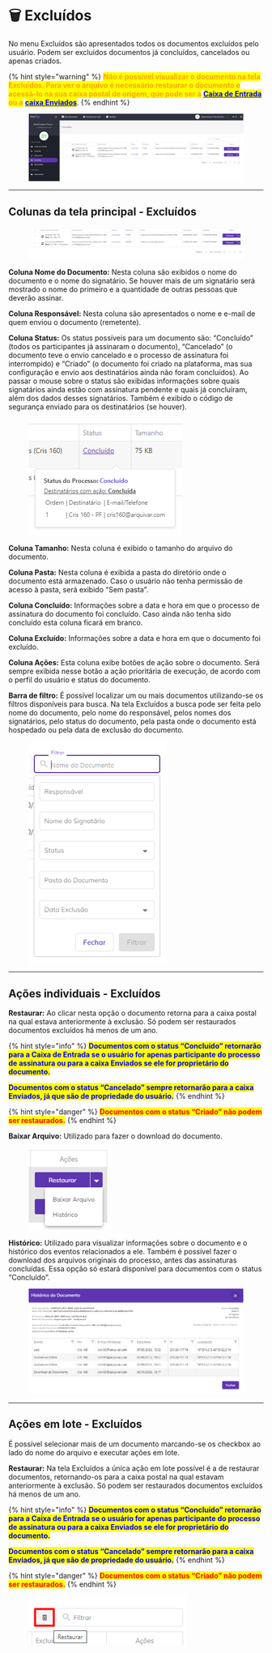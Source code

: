 # 🗑 Excluídos

No menu Excluídos são apresentados todos os documentos excluídos pelo usuário. Podem ser excluídos documentos já concluídos, cancelados ou apenas criados.

{% hint style="warning" %}
<mark style="color:orange;">**Não é possível visualizar o documento na tela Excluídos. Para ver o arquivo é necessário restaurar o documento e acessá-lo na sua caixa postal de origem, que pode ser a**</mark> [<mark style="color:blue;">**Caixa de Entrada**</mark>](caixa-de-entrada.md) <mark style="color:orange;">**ou a**</mark> [<mark style="color:blue;">**caixa Enviados**</mark>](enviados.md).
{% endhint %}

<figure><img src="../.gitbook/assets/excluidos01.png" alt=""><figcaption></figcaption></figure>

***

## Colunas da tela principal - Excluídos

<figure><img src="../.gitbook/assets/excluidos02.png" alt=""><figcaption></figcaption></figure>

**Coluna Nome do Documento:** Nesta coluna são exibidos o nome do documento e o nome do signatário. Se houver mais de um signatário será mostrado o nome do primeiro e a quantidade de outras pessoas que deverão assinar.&#x20;

**Coluna Responsável:** Nesta coluna são apresentados o nome e e-mail de quem enviou o documento (remetente). &#x20;

**Coluna Status:** Os status possíveis para um documento são: “Concluído” (todos os participantes já assinaram o documento), “Cancelado” (o documento teve o envio cancelado e o processo de assinatura foi interrompido) e “Criado” (o documento foi criado na plataforma, mas sua configuração e envio aos destinatários ainda não foram concluídos). Ao passar o mouse sobre o status são exibidas informações sobre quais signatários ainda estão com assinatura pendente e quais já concluíram, além dos dados desses signatários. Também é exibido o código de segurança enviado para os destinatários (se houver).&#x20;

<figure><img src="../.gitbook/assets/excluidos03.png" alt=""><figcaption></figcaption></figure>

**Coluna Tamanho:** Nesta coluna é exibido o tamanho do arquivo do documento.  &#x20;

**Coluna Pasta:** Nesta coluna é exibida a pasta do diretório onde o documento está armazenado. Caso o usuário não tenha permissão de acesso à pasta, será exibido “Sem pasta”.&#x20;

**Coluna Concluído:** Informações sobre a data e hora em que o processo de assinatura do documento foi concluído. Caso ainda não tenha sido concluído esta coluna ficará em branco.&#x20;

**Coluna Excluído:** Informações sobre a data e hora em que o documento foi excluído.&#x20;

**Coluna Ações:** Esta coluna exibe botões de ação sobre o documento. Será sempre exibida nesse botão a ação prioritária de execução, de acordo com o perfil do usuário e status do documento.&#x20;

**Barra de filtro:** É possível localizar um ou mais documentos utilizando-se os filtros disponíveis para busca. Na tela Excluídos a busca pode ser feita pelo nome do documento, pelo nome do responsável, pelos nomes dos signatários, pelo status do documento, pela pasta onde o documento está hospedado ou pela data de exclusão do documento.  &#x20;

<figure><img src="../.gitbook/assets/excluidos04.png" alt=""><figcaption></figcaption></figure>

***

## Ações individuais - Excluídos

**Restaurar:** Ao clicar nesta opção o documento retorna para a caixa postal na qual estava anteriormente à exclusão. Só podem ser restaurados documentos excluídos há menos de um ano.&#x20;

{% hint style="info" %}
<mark style="color:blue;">**Documentos com o status “Concluído” retornarão para a Caixa de Entrada se o usuário for apenas participante do processo de assinatura ou para a caixa Enviados se ele for proprietário do documento.**</mark>  &#x20;

<mark style="color:blue;">**Documentos com o status “Cancelado” sempre retornarão para a caixa Enviados, já que são de propriedade do usuário.**</mark>&#x20;
{% endhint %}

{% hint style="danger" %}
<mark style="color:red;">**Documentos com o status “Criado” não podem ser restaurados.**</mark>
{% endhint %}

**Baixar Arquivo:** Utilizado para fazer o download do documento.&#x20;

<figure><img src="../.gitbook/assets/excluidos06.png" alt=""><figcaption></figcaption></figure>

**Histórico:** Utilizado para visualizar informações sobre o documento e o histórico dos eventos relacionados a ele. Também é possível fazer o download dos arquivos originais do processo, antes das assinaturas concluídas. Essa opção só estará disponível para documentos com o status “Concluído”.&#x20;

<figure><img src="../.gitbook/assets/caixa_entrada12.png" alt=""><figcaption></figcaption></figure>

***

## Ações em lote - Excluídos

É possível selecionar mais de um documento marcando-se os checkbox ao lado do nome do arquivo e executar ações em lote.&#x20;

**Restaurar:** Na tela Excluídos a única ação em lote possível é a de restaurar documentos, retornando-os para a caixa postal na qual estavam anteriormente à exclusão. Só podem ser restaurados documentos excluídos há menos de um ano.&#x20;

{% hint style="info" %}
<mark style="color:blue;">**Documentos com o status “Concluído” retornarão para a Caixa de Entrada se o usuário for apenas participante do processo de assinatura ou para a caixa Enviados se ele for proprietário do documento.**</mark>  &#x20;

<mark style="color:blue;">**Documentos com o status “Cancelado” sempre retornarão para a caixa Enviados, já que são de propriedade do usuário.**</mark>&#x20;
{% endhint %}

{% hint style="danger" %}
<mark style="color:red;">**Documentos com o status “Criado” não podem ser restaurados.**</mark>
{% endhint %}

<figure><img src="../.gitbook/assets/excluidos05.png" alt=""><figcaption></figcaption></figure>
